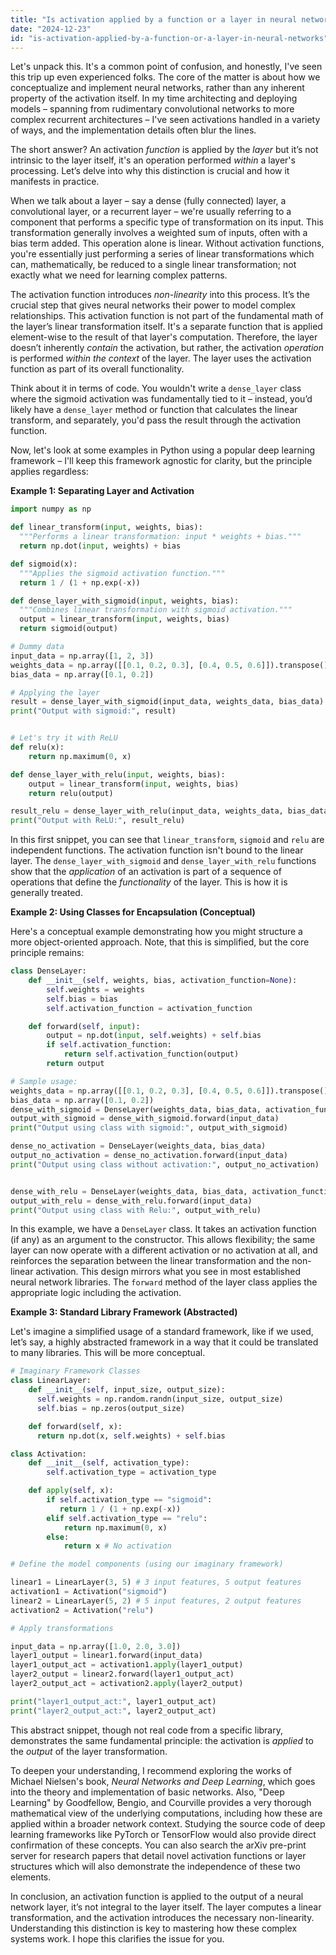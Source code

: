 ```yaml
---
title: "Is activation applied by a function or a layer in neural networks?"
date: "2024-12-23"
id: "is-activation-applied-by-a-function-or-a-layer-in-neural-networks"
---
```


Let's unpack this. It's a common point of confusion, and honestly, I've seen this trip up even experienced folks. The core of the matter is about how we conceptualize and implement neural networks, rather than any inherent property of the activation itself. In my time architecting and deploying models – spanning from rudimentary convolutional networks to more complex recurrent architectures – I've seen activations handled in a variety of ways, and the implementation details often blur the lines.

The short answer? An activation *function* is applied by the *layer* but it’s not intrinsic to the layer itself, it's an operation performed *within* a layer's processing. Let’s delve into why this distinction is crucial and how it manifests in practice.

When we talk about a layer – say a dense (fully connected) layer, a convolutional layer, or a recurrent layer – we're usually referring to a component that performs a specific type of transformation on its input. This transformation generally involves a weighted sum of inputs, often with a bias term added. This operation alone is linear. Without activation functions, you're essentially just performing a series of linear transformations which can, mathematically, be reduced to a single linear transformation; not exactly what we need for learning complex patterns.

The activation function introduces *non-linearity* into this process. It’s the crucial step that gives neural networks their power to model complex relationships. This activation function is not part of the fundamental math of the layer’s linear transformation itself. It's a separate function that is applied element-wise to the result of that layer's computation. Therefore, the layer doesn’t inherently *contain* the activation, but rather, the activation *operation* is performed *within the context* of the layer. The layer uses the activation function as part of its overall functionality.

Think about it in terms of code. You wouldn't write a `dense_layer` class where the sigmoid activation was fundamentally tied to it – instead, you’d likely have a `dense_layer` method or function that calculates the linear transform, and separately, you'd pass the result through the activation function.

Now, let's look at some examples in Python using a popular deep learning framework – I'll keep this framework agnostic for clarity, but the principle applies regardless:

**Example 1: Separating Layer and Activation**

```python
import numpy as np

def linear_transform(input, weights, bias):
  """Performs a linear transformation: input * weights + bias."""
  return np.dot(input, weights) + bias

def sigmoid(x):
  """Applies the sigmoid activation function."""
  return 1 / (1 + np.exp(-x))

def dense_layer_with_sigmoid(input, weights, bias):
  """Combines linear transformation with sigmoid activation."""
  output = linear_transform(input, weights, bias)
  return sigmoid(output)

# Dummy data
input_data = np.array([1, 2, 3])
weights_data = np.array([[0.1, 0.2, 0.3], [0.4, 0.5, 0.6]]).transpose() # Shape adjusted for np.dot
bias_data = np.array([0.1, 0.2])

# Applying the layer
result = dense_layer_with_sigmoid(input_data, weights_data, bias_data)
print("Output with sigmoid:", result)


# Let's try it with ReLU
def relu(x):
    return np.maximum(0, x)

def dense_layer_with_relu(input, weights, bias):
    output = linear_transform(input, weights, bias)
    return relu(output)

result_relu = dense_layer_with_relu(input_data, weights_data, bias_data)
print("Output with ReLU:", result_relu)

```

In this first snippet, you can see that `linear_transform`, `sigmoid` and `relu` are independent functions. The activation function isn't bound to the linear layer. The `dense_layer_with_sigmoid` and `dense_layer_with_relu` functions show that the *application* of an activation is part of a sequence of operations that define the *functionality* of the layer. This is how it is generally treated.

**Example 2: Using Classes for Encapsulation (Conceptual)**

Here's a conceptual example demonstrating how you might structure a more object-oriented approach. Note, that this is simplified, but the core principle remains:

```python
class DenseLayer:
    def __init__(self, weights, bias, activation_function=None):
        self.weights = weights
        self.bias = bias
        self.activation_function = activation_function

    def forward(self, input):
        output = np.dot(input, self.weights) + self.bias
        if self.activation_function:
            return self.activation_function(output)
        return output

# Sample usage:
weights_data = np.array([[0.1, 0.2, 0.3], [0.4, 0.5, 0.6]]).transpose() # Shape adjusted for np.dot
bias_data = np.array([0.1, 0.2])
dense_with_sigmoid = DenseLayer(weights_data, bias_data, activation_function=sigmoid)
output_with_sigmoid = dense_with_sigmoid.forward(input_data)
print("Output using class with sigmoid:", output_with_sigmoid)

dense_no_activation = DenseLayer(weights_data, bias_data)
output_no_activation = dense_no_activation.forward(input_data)
print("Output using class without activation:", output_no_activation)


dense_with_relu = DenseLayer(weights_data, bias_data, activation_function = relu)
output_with_relu = dense_with_relu.forward(input_data)
print("Output using class with Relu:", output_with_relu)

```

In this example, we have a `DenseLayer` class. It takes an activation function (if any) as an argument to the constructor. This allows flexibility; the same layer can now operate with a different activation or no activation at all, and reinforces the separation between the linear transformation and the non-linear activation. This design mirrors what you see in most established neural network libraries. The `forward` method of the layer class applies the appropriate logic including the activation.

**Example 3: Standard Library Framework (Abstracted)**

Let's imagine a simplified usage of a standard framework, like if we used, let’s say, a highly abstracted framework in a way that it could be translated to many libraries. This will be more conceptual.

```python
# Imaginary Framework Classes
class LinearLayer:
    def __init__(self, input_size, output_size):
      self.weights = np.random.randn(input_size, output_size)
      self.bias = np.zeros(output_size)

    def forward(self, x):
      return np.dot(x, self.weights) + self.bias

class Activation:
    def __init__(self, activation_type):
        self.activation_type = activation_type

    def apply(self, x):
        if self.activation_type == "sigmoid":
           return 1 / (1 + np.exp(-x))
        elif self.activation_type == "relu":
            return np.maximum(0, x)
        else:
            return x # No activation

# Define the model components (using our imaginary framework)

linear1 = LinearLayer(3, 5) # 3 input features, 5 output features
activation1 = Activation("sigmoid")
linear2 = LinearLayer(5, 2) # 5 input features, 2 output features
activation2 = Activation("relu")

# Apply transformations

input_data = np.array([1.0, 2.0, 3.0])
layer1_output = linear1.forward(input_data)
layer1_output_act = activation1.apply(layer1_output)
layer2_output = linear2.forward(layer1_output_act)
layer2_output_act = activation2.apply(layer2_output)

print("layer1_output_act:", layer1_output_act)
print("layer2_output_act:", layer2_output_act)

```

This abstract snippet, though not real code from a specific library, demonstrates the same fundamental principle: the activation is *applied* to the *output* of the layer transformation.

To deepen your understanding, I recommend exploring the works of Michael Nielsen's book, *Neural Networks and Deep Learning*, which goes into the theory and implementation of basic networks. Also, "Deep Learning" by Goodfellow, Bengio, and Courville provides a very thorough mathematical view of the underlying computations, including how these are applied within a broader network context. Studying the source code of deep learning frameworks like PyTorch or TensorFlow would also provide direct confirmation of these concepts. You can also search the arXiv pre-print server for research papers that detail novel activation functions or layer structures which will also demonstrate the independence of these two elements.

In conclusion, an activation function is applied to the output of a neural network layer, it’s not integral to the layer itself. The layer computes a linear transformation, and the activation introduces the necessary non-linearity. Understanding this distinction is key to mastering how these complex systems work. I hope this clarifies the issue for you.
